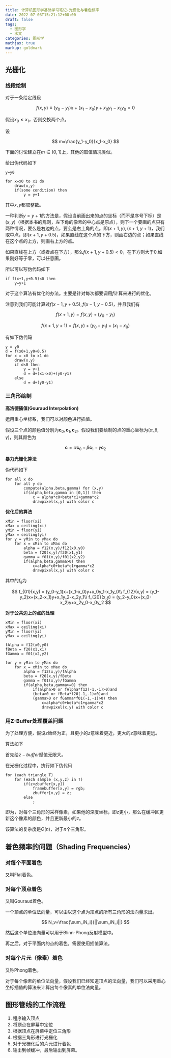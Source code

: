 ```yaml
---
title: 计算机图形学基础学习笔记-光栅化与着色频率
date: 2022-07-03T15:21:12+08:00
draft: false
tags:
  - 图形学
  - 水文
categories: 图形学
mathjax: true
markup: goldmark
---
```


## 光栅化

### 线段绘制

对于一条给定线段

$$
f(x,y)\equiv(y_0-y_1)x+(x_1-x_0)y+x_0y_1-x_1y_0=0
$$

假设$x_0\leq x_1$，否则交换两个点。

设

$$
m=\frac{y_1-y_0}{x_1-x_0}
$$

下面的讨论建立在$m\in (0,1]$上，其他的取值情况类似。

给出伪代码如下

```
y=y0

for x=x0 to x1 do
    draw(x,y)
    if(some condition) then
        y = y+1

```

其中$x,y$都取整数。

一种判断$y=y+1$的方法是，假设当前画出来的点的坐标（而不是序号下标）是$(x,y)$（根据本书的规则，左下角的像素的中心点是原点），则下一个要画的点只有两种情况，要么是右边的点，要么是右上角的点。即$(x+1,y),(x+1,y+1)$，我们取中点，即$(x+1,y+0.5)$，如果直线在这个点的下方，则画右边的点；如果直线在这个点的上方，则画右上方的点。

如果直线在上方（或者点在下方），那么$f(x+1,y+0.5)<0$，在下方则大于0.如果刚好等于零，可以任意画。

所以可以写伪代码如下

```
if f(x+1,y+0.5)<0 then
    y=y+1
```

对于这个算法有优化的办法。主要是针对每次都要调用$f$计算来进行的优化。

注意到我们可能计算过$f(x-1,y+0.5),f(x-1,y-0.5)$，并且我们有

$$
f(x+1,y)=f(x,y)+(y_0-y_1)
$$

$$
f(x+1,y+1) = f(x,y)+(y_0-y_1)+(x_1-x_0)
$$

有如下伪代码

```
y = y0
d = f(x0+1,y0+0.5)
for x = x0 to x1 do
    draw(x,y)
    if d<0 then
        y = y+1
        d = d+(x1-x0)+(y0-y1)
    else
        d = d+(y0-y1)
```
### 三角形绘制

**高洛德插值(Gouraud Interpolation)**

运用重心坐标系，我们可以对颜色进行插值。

假设三个点的颜色值分别为$\bm c_0,\bm c_1,\bm c_2$。假设我们要绘制的点的重心坐标为$(\alpha,\beta,\gamma)$，则其颜色为

$$
\bm c = \alpha\bm c_0+\beta\bm c_1+\gamma\bm c_2
$$

**暴力光栅化算法**

伪代码如下

```
for all x do
    for all y do
        compute(alpha,beta,gamma) for (x,y)
        if(alpha,beta,gamma in [0,1]) then
            c = alpha*c0+beta*c1+gamma*c2
            drawpixel(x,y) with color c
```

**优化后的算法**

```
xMin = floor(xi)
xMax = ceiling(xi)
yMin = floor(yi)
yMax = ceiling(yi)
for y = yMin to yMax do
    for x = xMin to xMax do
        alpha = f12(x,y)/f12(x0,y0)
        beta = f20(x,y)/f20(x1,y1)
        gamma = f01(x,y)/f01(x2,y2)
        if(alpha,beta,gamma>0) then
            c=alpha*c0+beta*c1+gamma*c2
            drawpixel(x,y) with color c
```

其中的$f_{ij}$为

$$
f_{01}(x,y) = (y_0-y_1)x+(x_1-x_0)y+x_0y_1-x_1y_0\\
f_{12}(x,y) = (y_1-y_2)x+(x_2-x_1)y+x_1y_2-x_2y_1\\
f_{20}(x,y) = (y_2-y_0)x+(x_0-x_2)y+x_2y_0-x_0y_2
$$

**对于公共边上的点的处理**

```
xMin = floor(xi)
xMax = ceiling(xi)
yMin = floor(yi)
yMax = ceiling(yi)

fAlpha = f12(x0,y0)
fBeta = f20(x1,x1)
fGamma = f01(x2,y2)

for y = yMin to yMax do
    for x = xMin to xMax do
        alpha = f12(x,y)/fAlpha
        beta = f20(x,y)/fBeta
        gamma = f01(x,y)/fGamma
        if(alpha,beta,gamma>=0) then
            if(alpha>0 or fAlpha*f12(-1,-1)>0)and
            (beta>0 or fBeta*f20(-1,-1)>0)and
            (gamma>0 or fGamma*f01(-1,-1)>0) then
                c=alpha*c0+beta*c1+gamma*c2
                drawpixel(x,y) with color c
```

### 用Z-Buffer处理覆盖问题

为了处理方便，假设$z$始终为正，且更小的$z$意味着更近，更大的$z$意味着更远。

算法如下

首先给$z-buffer$赋值无限大。

在光栅化过程中，执行如下伪代码

```
for (each triangle T)
    for (each sample (x,y,z) in T)
        if(z<zbuffer[x,y])
            framebuffer[x,y] = rgb;
            zbuffer[x,y] = z;
        else
            ;
```

即为，对每个三角形的采样像素，如果他的深度坐标，即$z$更小，那么在缓冲区更新这个像素的颜色，并且更新最小的$z$。

该算法的复杂度是$O(n)$，对于$n$个三角形。

## 着色频率的问题（Shading Frequencies）

### 对每个平面着色

又叫Flat着色。

### 对每个顶点着色

又叫Gouraud着色。

一个顶点的单位法向量，可以由以这个点为顶点的所有三角形的法向量求出。

$$
N_v=\frac{\sum_iN_i}{||\sum_iN_i||}
$$

然后这个单位法向量可以用于Blinn-Phong反射模型中。

再之后，对于平面内的点的着色，需要使用插值算法。

### 对每个片元（像素）着色

又称Phong着色。

对于每个像素的单位法向量，假设我们已经知道顶点的法向量，我们可以采用重心坐标插值的算法来计算出每个像素的单位法向量。

## 图形管线的工作流程

1. 程序输入顶点
2. 将顶点在屏幕中定位
3. 根据顶点在屏幕中定位三角形
4. 根据三角形进行光栅化
5. 对于光栅化后的片元进行着色
6. 输出到帧缓冲，最后输出到屏幕。
